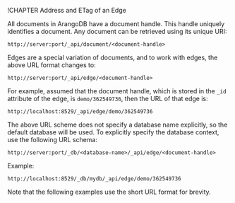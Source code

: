 !CHAPTER Address and ETag of an Edge 

All documents in ArangoDB have a document handle. This handle uniquely identifies 
a document. Any document can be retrieved using its unique URI:

    http://server:port/_api/document/<document-handle>

Edges are a special variation of documents, and to work with edges, the above URL
format changes to:

    http://server:port/_api/edge/<document-handle>

For example, assumed that the document handle, which is stored in the `_id`
attribute of the edge, is `demo/362549736`, then the URL of that edge is:

    http://localhost:8529/_api/edge/demo/362549736

The above URL scheme does not specify a database name explicitly, so the 
default database will be used. To explicitly specify the database context, use
the following URL schema:

    http://server:port/_db/<database-name>/_api/edge/<document-handle>

Example:

    http://localhost:8529/_db/mydb/_api/edge/demo/362549736

Note that the following examples use the short URL format for brevity.

